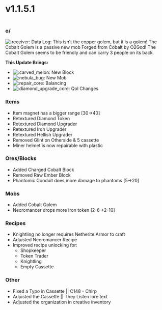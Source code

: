 # v1.1.5.1

<figure><img src="https://media.discordapp.net/attachments/1157097230558314496/1174858210490990663/Screenshot_2023-11-16_154417.png?ex=66a23b39&#x26;is=66a0e9b9&#x26;hm=bd328efac414ec00af806c0d85f827eedbcffe61cc057333060e8f58498d482e&#x26;=&#x26;format=webp&#x26;quality=lossless&#x26;width=605&#x26;height=367" alt=""><figcaption></figcaption></figure>



### o/

![:receiver:](https://cdn.discordapp.com/emojis/1172373820590526505.webp?size=56\&quality=lossless) Data Log: This isn't the copper golem, but it is a golem! The Cobalt Golem is a passive new mob Forged from Cobalt by O2God! The Cobalt Golem seems to be friendly and can carry 3 people on its back.&#x20;



**This Update Brings:**

* <img src="https://cdn.discordapp.com/emojis/1157847908905926747.webp?size=56&#x26;quality=lossless" alt=":carved_melon:" data-size="line"> New Block
* <img src="https://cdn.discordapp.com/emojis/1174855831473365044.webp?size=56&#x26;quality=lossless" alt=":nebula_bug:" data-size="line"> New Mob
* ![:repair\_core:](https://cdn.discordapp.com/emojis/1172377906463375421.webp?size=56\&quality=lossless) Balancing
* ![:diamond\_upgrade\_core:](https://cdn.discordapp.com/emojis/1174856360110862478.webp?size=56\&quality=lossless) Qol Changes

### **Items**

* Item magnet has a bigger range \[30->40]
* Retextured Diamond Token
* Retextured Diamond Upgrader
* Retextured Iron Upgrader
* Retextured Hellish Upgrader
* Removed Glint on Otherside & 5 cassette
* Miner helmet is now repairable with plastic

### **Ores/Blocks**

* Added Charged Cobalt Block
* Removed Raw Ember Block
* Phantomic Conduit does more damage to phantoms \[5->20]

### **Mobs**

* Added Cobalt Golem
* Necromancer drops more Iron token \[2-6->2-10]

### **Recipes**

* Knightling no longer requires Netherite Armor to craft
* Adjusted Necromancer Recipe
* Improved recipe unlocking for:
  * Shopkeeper
  * Token Trader
  * Knightling
  * Empty Cassette

### **Other**

* Fixed a Typo in Cassette || C148 - Chirp
* Adjusted the Cassette || They Listen lore text
* Adjusted the organization in creative inventory
